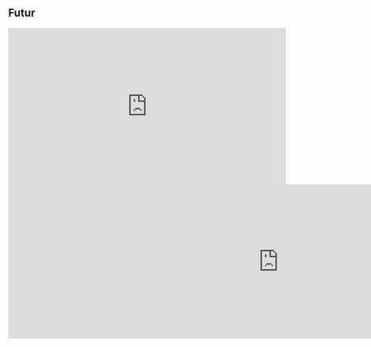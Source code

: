 <h2>Futur</h2>

<iframe width="560" height="315" src="https://www.youtube.com/embed/aegy-c3FEQo" frameborder="0" allowfullscreen></iframe>

<iframe src="https://h5p.org/h5p/embed/43606" width="1090" height="311" frameborder="0" 
allowfullscreen="allowfullscreen"></iframe><script
src="https://h5p.org/sites/all/modules/h5p/library/js/h5p-resizer.js" charset="UTF-8"></script>



